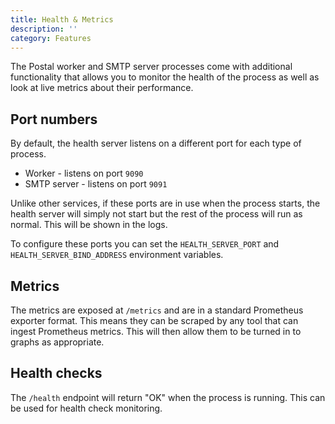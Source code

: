 ```yaml
---
title: Health & Metrics
description: ''
category: Features
---
```


The Postal worker and SMTP server processes come with additional functionality that allows you to monitor the health of the process as well as look at live metrics about their performance. 

## Port numbers

By default, the health server listens on a different port for each type of process.

* Worker - listens on port `9090`
* SMTP server - listens on port `9091`

Unlike other services, if these ports are in use when the process starts, the health server will simply not start but the rest of the process will run as normal. This will be shown in the logs.

To configure these ports you can set the `HEALTH_SERVER_PORT` and `HEALTH_SERVER_BIND_ADDRESS` environment variables.

## Metrics

The metrics are exposed at `/metrics` and are in a standard Prometheus exporter format. This means they can be scraped by any tool that can ingest Prometheus metrics. This will then allow them to be turned in to graphs as appropriate.

## Health checks

The `/health` endpoint will return "OK" when the process is running. This can be used for health check monitoring.
